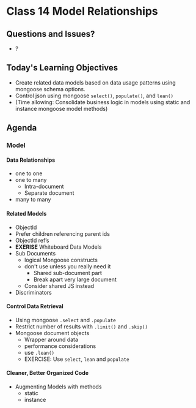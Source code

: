 # Class 14 Model Relationships

## Questions and Issues?

* ?


## Today's Learning Objectives

* Create related data models based on data usage patterns using mongoose schema options.
* Control json using mongoose `select()`, `populate()`, and `lean()`
* (Time allowing: Consolidate business logic in models using static and instance mongoose model methods)

## Agenda

### Model

#### Data Relationships

* one to one
* one to many
    * Intra-document
    * Separate document
* many to many

#### Related Models

* ObjectId
* Prefer children referencing parent ids
* ObjectId ref’s
* **EXERISE** Whiteboard Data Models
* Sub Documents
    * logical Mongoose constructs
    * don't use unless you really need it
        * Shared sub-document part
        * Break apart very large document
    * Consider shared JS instead
* Discriminators


#### Control Data Retrieval

* Using mongoose `.select` and `.populate`
* Restrict number of results with `.limit()` and `.skip()`
* Mongoose document objects
    * Wrapper around data
    * performance considerations
    * use `.lean()`
    * EXERCISE: Use `select`, `lean` and `populate`

#### Cleaner, Better Organized Code

* Augmenting Models with methods
    * static
    * instance
